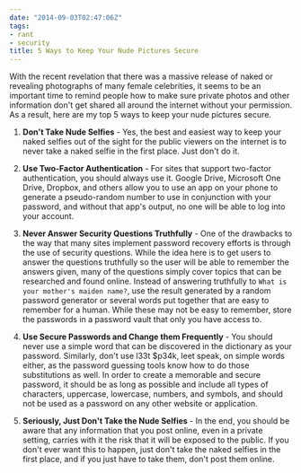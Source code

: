 ```yaml
---
date: "2014-09-03T02:47:06Z"
tags:
- rant
- security
title: 5 Ways to Keep Your Nude Pictures Secure
---
```


With the recent revelation that there was a massive release of naked or revealing photographs of many female celebrities, it seems to be an important time to remind people how to make sure private photos and other information don't get shared all around the internet without your permission. As a result, here are my top 5 ways to keep your nude pictures secure.

1. **Don't Take Nude Selfies** - Yes, the best and easiest way to keep your naked selfies out of the sight for the public viewers on the internet is to never take a naked selfie in the first place. Just don't do it.

2. **Use Two-Factor Authentication** - For sites that support two-factor authentication, you should always use it. Google Drive, Microsoft One Drive, Dropbox, and others allow you to use an app on your phone to generate a pseudo-random number to use in conjunction with your password, and without that app's output, no one will be able to log into your account.

3. **Never Answer Security Questions Truthfully** - One of the drawbacks to the way that many sites implement password recovery efforts is through the use of security questions. While the idea here is to get users to answer the questions truthfully so the user will be able to remember the answers given, many of the questions simply cover topics that can be researched and found online. Instead of answering truthfully to `What is your mother's maiden name?`, use the result generated by a random password generator or several words put together that are easy to remember for a human. While these may not be easy to remember, store the passwords in a password vault that only you have access to.

4. **Use Secure Passwords and Change them Frequently** - You should never use a simple word that can be discovered in the dictionary as your password. Similarly, don't use l33t $p34k, leet speak, on simple words either, as the password guessing tools know how to do those substitutions as well. In order to create a memorable and secure password, it should be as long as possible and include all types of characters, uppercase, lowercase, numbers, and symbols, and should not be used as a password on any other website or application.

5. **Seriously, Just Don't Take the Nude Selfies** - In the end, you should be aware that any information that you post online, even in a private setting, carries with it the risk that it will be exposed to the public. If you don't ever want this to happen, just don't take the naked selfies in the first place, and if you just have to take them, don't post them online.
